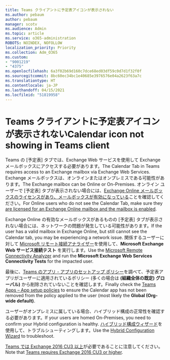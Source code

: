 ```yaml
---
title: Teams クライアントに予定表アイコンが表示されない
ms.author: pebaum
author: pebaum
manager: scotv
ms.audience: Admin
ms.topic: article
ms.service: o365-administration
ROBOTS: NOINDEX, NOFOLLOW
localization_priority: Priority
ms.collection: Adm_O365
ms.custom:
- "9001219"
- "4375"
ms.openlocfilehash: 6a3f02b69d160c7dce68ed03df59c0d7d1f32f0f
ms.sourcegitcommit: 8bc60ec34bc1e40685e3976576e04a2623f63a7c
ms.translationtype: HT
ms.contentlocale: ja-JP
ms.lasthandoff: 04/15/2021
ms.locfileid: "51819958"
---
```

# <a name="calendar-icon-not-showing-in-teams-client"></a><span data-ttu-id="77f44-102">Teams クライアントに予定表アイコンが表示されない</span><span class="sxs-lookup"><span data-stu-id="77f44-102">Calendar icon not showing in Teams client</span></span>

<span data-ttu-id="77f44-103">Teams の [予定表] タブでは、Exchange Web サービスを使用して Exchange メールボックスにアクセスする必要があります。</span><span class="sxs-lookup"><span data-stu-id="77f44-103">The Calendar Tab in Teams requires access to an Exchange mailbox via Exchange Web Services.</span></span> <span data-ttu-id="77f44-104">Exchange メールボックスは、オンラインまたはオンプレミスである可能性があります。</span><span class="sxs-lookup"><span data-stu-id="77f44-104">The Exchange mailbox can be Online or On-Premises.</span></span> <span data-ttu-id="77f44-105">オンライン ユーザーで [予定表] タブが表示されない場合には、[Exchange Online メールボックスのライセンスがあり、メールボックスが有効になっている](https://docs.microsoft.com/exchange/recipients-in-exchange-online/create-user-mailboxes)ことを確認してください。</span><span class="sxs-lookup"><span data-stu-id="77f44-105">For Online users who do not see the Calendar Tab, make sure they [are licensed for an Exchange Online mailbox and the mailbox is enabled](https://docs.microsoft.com/exchange/recipients-in-exchange-online/create-user-mailboxes).</span></span>

<span data-ttu-id="77f44-106">Exchange Online の有効なメールボックスがあるものの [予定表] タブが表示されない場合には、ネットワークの問題が発生している可能性があります。</span><span class="sxs-lookup"><span data-stu-id="77f44-106">If the user has a valid mailbox in Exchange Online, but still cannot see the Calendar tab, you may be experiencing a network issue.</span></span> <span data-ttu-id="77f44-107">関係するユーザーに対して [Microsoft リモート接続アナライザー](https://testconnectivity.microsoft.com/)を使用して、**Microsoft Exchange Web サービス接続テスト** を実行します。</span><span class="sxs-lookup"><span data-stu-id="77f44-107">Use the [Microsoft Remote Connectivity Analyzer](https://testconnectivity.microsoft.com/) and run the **Microsoft Exchange Web Services Connectivity Tests** for the impacted user.</span></span>

<span data-ttu-id="77f44-108">最後に、[Teams のアプリ - アプリのセットアップ ポリシー](https://admin.teams.microsoft.com/policies/app-setup)を調べて、予定表アプリがユーザーに適用されているポリシー (多くの場合は **(組織全体の既定) グローバル)** から削除されていないことを確認します。</span><span class="sxs-lookup"><span data-stu-id="77f44-108">Finally check the [Teams Apps – App setup policies](https://admin.teams.microsoft.com/policies/app-setup) to ensure the Calendar app has not been removed from the policy applied to the user (most likely the **Global (Org-wide default)**.</span></span>

<span data-ttu-id="77f44-109">ユーザーがオンプレミスに属している場合、ハイブリッド構成の正常性を確認する必要があります。</span><span class="sxs-lookup"><span data-stu-id="77f44-109">If your users are homed On-Premises, you need to confirm your Hybrid configuration is healthy.</span></span> <span data-ttu-id="77f44-110">[ハイブリッド構成ウィザード](https://docs.microsoft.com/exchange/hybrid-deployment/hybrid-agent)を使用して、トラブルシューティングします。</span><span class="sxs-lookup"><span data-stu-id="77f44-110">Use the [Hybrid Configuration Wizard](https://docs.microsoft.com/exchange/hybrid-deployment/hybrid-agent) to troubleshoot.</span></span>

<span data-ttu-id="77f44-111">[Teams では Exchange 2016 CU3 以上](https://docs.microsoft.com/microsoftteams/exchange-teams-interact)が必要であることに注意してください。</span><span class="sxs-lookup"><span data-stu-id="77f44-111">Note that [Teams requires Exchange 2016 CU3 or higher](https://docs.microsoft.com/microsoftteams/exchange-teams-interact).</span></span>
